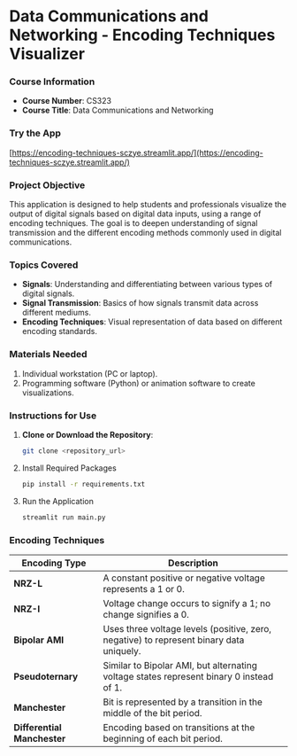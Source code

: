 # Data Communications and Networking - Encoding Techniques Visualizer

### Course Information
- **Course Number**: CS323
- **Course Title**: Data Communications and Networking

### Try the App 
[https://encoding-techniques-sczye.streamlit.app/](https://encoding-techniques-sczye.streamlit.app/)


### Project Objective
This application is designed to help students and professionals visualize the output of digital signals based on digital data inputs, using a range of encoding techniques. The goal is to deepen understanding of signal transmission and the different encoding methods commonly used in digital communications.

### Topics Covered
- **Signals**: Understanding and differentiating between various types of digital signals.
- **Signal Transmission**: Basics of how signals transmit data across different mediums.
- **Encoding Techniques**: Visual representation of data based on different encoding standards.

### Materials Needed
1. Individual workstation (PC or laptop).
2. Programming software (Python) or animation software to create visualizations.

### Instructions for Use
1. **Clone or Download the Repository**: 
   ```bash
   git clone <repository_url>

2. Install Required Packages
   ```bash
   pip install -r requirements.txt

3. Run the Application
   ```bash
   streamlit run main.py


### Encoding Techniques
| Encoding Type           | Description                                                                                 |
|-------------------------|---------------------------------------------------------------------------------------------|
| **NRZ-L**               | A constant positive or negative voltage represents a 1 or 0.                                |
| **NRZ-I**               | Voltage change occurs to signify a 1; no change signifies a 0.                              |
| **Bipolar AMI**         | Uses three voltage levels (positive, zero, negative) to represent binary data uniquely.     |
| **Pseudoternary**       | Similar to Bipolar AMI, but alternating voltage states represent binary 0 instead of 1.     |
| **Manchester**          | Bit is represented by a transition in the middle of the bit period.                         |
| **Differential Manchester** | Encoding based on transitions at the beginning of each bit period.                      |


